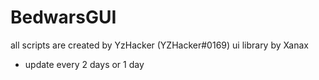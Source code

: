 # BedwarsGUI
all scripts are created by YzHacker (YZHacker#0169)
ui library by Xanax
- update every 2 days or 1 day
